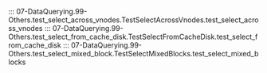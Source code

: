 ::: 07-DataQuerying.99-Others.test_select_across_vnodes.TestSelectAcrossVnodes.test_select_across_vnodes
::: 07-DataQuerying.99-Others.test_select_from_cache_disk.TestSelectFromCacheDisk.test_select_from_cache_disk
::: 07-DataQuerying.99-Others.test_select_mixed_block.TestSelectMixedBlocks.test_select_mixed_blocks
